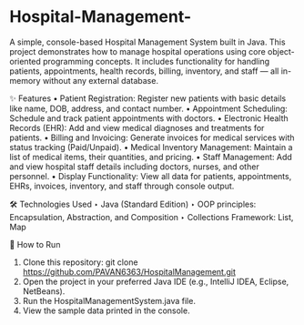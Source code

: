 # Hospital-Management-
A simple, console-based Hospital Management System built in Java. This project demonstrates how to manage hospital operations using core object-oriented programming concepts. It includes functionality for handling patients, appointments, health records, billing, inventory, and staff — all in-memory without any external database.

✨ Features
• Patient Registration:
  Register new patients with basic details like name, DOB, address, and contact number.
• Appointment Scheduling:
  Schedule and track patient appointments with doctors.
• Electronic Health Records (EHR):
  Add and view medical diagnoses and treatments for patients.
• Billing and Invoicing:
  Generate invoices for medical services with status tracking (Paid/Unpaid).
• Medical Inventory Management:
  Maintain a list of medical items, their quantities, and pricing.
• Staff Management:
  Add and view hospital staff details including doctors, nurses, and other personnel.
• Display Functionality:
  View all data for patients, appointments, EHRs, invoices, inventory, and staff through console output.

🛠 Technologies Used
‣ Java (Standard Edition)
‣ OOP principles: Encapsulation, Abstraction, and Composition
‣ Collections Framework: List, Map

🚀 How to Run
1. Clone this repository:
   git clone https://github.com/PAVAN6363/HospitalManagement.git
2. Open the project in your preferred Java IDE (e.g., IntelliJ IDEA, Eclipse, NetBeans).
3. Run the HospitalManagementSystem.java file.
4. View the sample data printed in the console.

   
